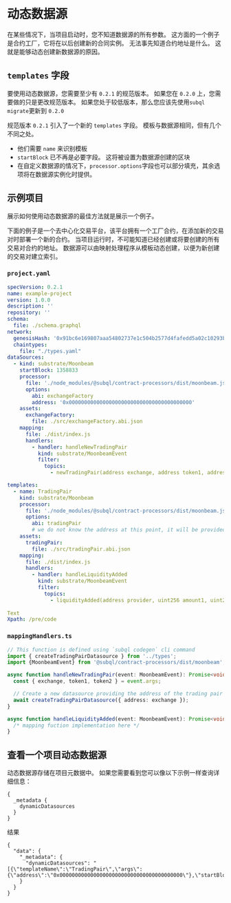 # 动态数据源

在某些情况下，当项目启动时，您不知道数据源的所有参数。 这方面的一个例子是合约工厂，它将在以后创建新的合同实例。 无法事先知道合约地址是什么。 这就是能够动态创建新数据源的原因。

## ` templates ` 字段

要使用动态数据源，您需要至少有 `0.2.1` 的规范版本。 如果您在 `0.2.0` 上，您需要做的只是更改规范版本。 如果您处于较低版本，那么您应该先使用`subql migrate`更新到 `0.2.0`

规范版本 `0.2.1` 引入了一个新的 `templates` 字段。 模板与数据源相同，但有几个不同之处。

* 他们需要 `name` 来识别模板
* `startBlock` 已不再是必要字段。 这将被设置为数据源创建的区块
* 在自定义数据源的情况下，`processor.options`字段也可以部分填充，其余选项将在数据源实例化时提供。

## 示例项目

展示如何使用动态数据源的最佳方法就是展示一个例子。

下面的例子是一个去中心化交易平台，该平台拥有一个工厂合约，在添加新的交易对时部署一个新的合约。 当项目运行时，不可能知道已经创建或将要创建的所有交易对合约的地址。 数据源可以由映射处理程序从模板动态创建，以便为新创建的交易对建立索引。


### `project.yaml`
```yaml
specVersion: 0.2.1
name: example-project
version: 1.0.0
description: ''
repository: ''
schema:
  file: ./schema.graphql
network:
  genesisHash: '0x91bc6e169807aaa54802737e1c504b2577d4fafedd5a02c10293b1cd60e39527'
  chaintypes:
    file: "./types.yaml"
dataSources:
  - kind: substrate/Moonbeam
    startBlock: 1358833
    processor:
      file: './node_modules/@subql/contract-processors/dist/moonbeam.js'
      options:
        abi: exchangeFactory
        address: '0x0000000000000000000000000000000000000000'
    assets:
      exchangeFactory:
        file: ./src/exchangeFactory.abi.json
    mapping:
      file: ./dist/index.js
      handlers:
        - handler: handleNewTradingPair
          kind: substrate/MoonbeamEvent
          filter:
            topics:
              - newTradingPair(address exchange, address token1, address token2)

templates:
  - name: TradingPair
    kind: substrate/Moonbeam
    processor:
      file: './node_modules/@subql/contract-processors/dist/moonbeam.js'
      options:
        abi: tradingPair
        # we do not know the address at this point, it will be provided when instantiated
    assets:
      tradingPair:
        file: ./src/tradingPair.abi.json
    mapping:
      file: ./dist/index.js
      handlers:
        - handler: handleLiquidityAdded
          kind: substrate/MoonbeamEvent
          filter:
            topics:
              - liquidityAdded(address provider, uint256 amount1, uint256 amount2)
 
Text
Xpath: /pre/code
```

### `mappingHandlers.ts`

```ts
// This function is defined using `subql codegen` cli command
import { createTradingPairDatasource } from '../types';
import {MoonbeamEvent} from '@subql/contract-processors/dist/moonbeam';

async function handleNewTradingPair(event: MoonbeamEvent): Promise<void> {
  const { exchange, token1, token2 } = event.args;

  // Create a new datasource providing the address of the trading pair exchange contract
  await createTradingPairDatasource({ address: exchange });
}

async function handleLiquidityAdded(event: MoonbeamEvent): Promise<void> {
  /* mapping fuction implementation here */
}
```


## 查看一个项目动态数据源

动态数据源存储在项目元数据中。 如果您需要看到您可以像以下示例一样查询详细信息：

```gql
{
  _metadata {
    dynamicDatasources
  }
}
```

结果
```
{
  "data": {
    "_metadata": {
      "dynamicDatasources": "[{\"templateName\":\"TradingPair\",\"args\":{\"address\":\"0x0000000000000000000000000000000000000000\"},\"startBlock\":1358833}]"
    }
  }
}
```


